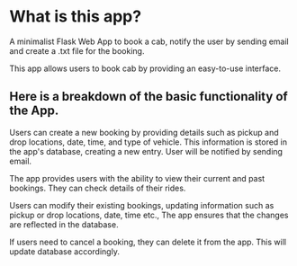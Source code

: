 # What is this app?
A minimalist Flask Web App to book a cab, notify the user by sending email and create a .txt file for the booking.

This app allows users to book cab by providing an easy-to-use interface.

## Here is a breakdown of the basic functionality of the App.

Users can create a new booking by providing details such as pickup and drop locations, date, time, and type of vehicle. This information is stored in the app's database, creating a new entry.
User will be notified by sending email.

The app provides users with the ability to view their current and past bookings. They can check details of their rides.

Users can modify their existing bookings, updating information such as pickup or drop locations, date, time etc., The app ensures that the changes are reflected in the database.

If users need to cancel a booking, they can delete it from the app. This will update database accordingly.

